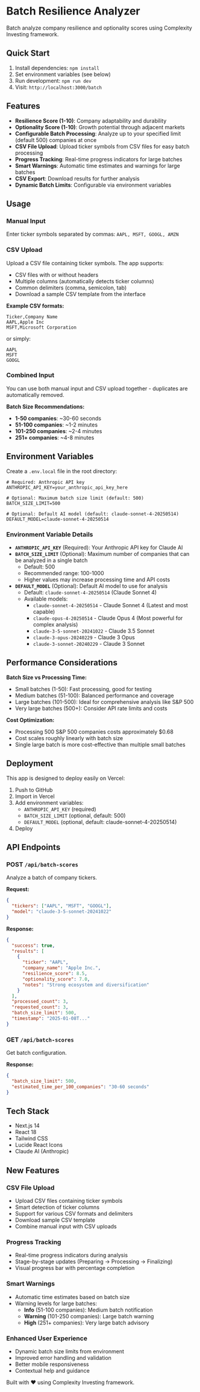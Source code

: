 # Batch Resilience Analyzer

Batch analyze company resilience and optionality scores using Complexity Investing framework.

## Quick Start

1. Install dependencies: `npm install`
2. Set environment variables (see below)
3. Run development: `npm run dev`
4. Visit: `http://localhost:3000/batch`

## Features

- **Resilience Score (1-10)**: Company adaptability and durability
- **Optionality Score (1-10)**: Growth potential through adjacent markets  
- **Configurable Batch Processing**: Analyze up to your specified limit (default 500) companies at once
- **CSV File Upload**: Upload ticker symbols from CSV files for easy batch processing
- **Progress Tracking**: Real-time progress indicators for large batches
- **Smart Warnings**: Automatic time estimates and warnings for large batches
- **CSV Export**: Download results for further analysis
- **Dynamic Batch Limits**: Configurable via environment variables

## Usage

### Manual Input
Enter ticker symbols separated by commas: `AAPL, MSFT, GOOGL, AMZN`

### CSV Upload
Upload a CSV file containing ticker symbols. The app supports:
- CSV files with or without headers
- Multiple columns (automatically detects ticker columns)
- Common delimiters (comma, semicolon, tab)
- Download a sample CSV template from the interface

**Example CSV formats:**
```
Ticker,Company Name
AAPL,Apple Inc
MSFT,Microsoft Corporation
```

or simply:
```
AAPL
MSFT
GOOGL
```

### Combined Input
You can use both manual input and CSV upload together - duplicates are automatically removed.

**Batch Size Recommendations:**
- **1-50 companies**: ~30-60 seconds
- **51-100 companies**: ~1-2 minutes  
- **101-250 companies**: ~2-4 minutes
- **251+ companies**: ~4-8 minutes

## Environment Variables

Create a `.env.local` file in the root directory:

```env
# Required: Anthropic API key
ANTHROPIC_API_KEY=your_anthropic_api_key_here

# Optional: Maximum batch size limit (default: 500)
BATCH_SIZE_LIMIT=500

# Optional: Default AI model (default: claude-sonnet-4-20250514)
DEFAULT_MODEL=claude-sonnet-4-20250514
```

### Environment Variable Details

- **`ANTHROPIC_API_KEY`** (Required): Your Anthropic API key for Claude AI
- **`BATCH_SIZE_LIMIT`** (Optional): Maximum number of companies that can be analyzed in a single batch
  - Default: 500
  - Recommended range: 100-1000
  - Higher values may increase processing time and API costs
- **`DEFAULT_MODEL`** (Optional): Default AI model to use for analysis
  - Default: `claude-sonnet-4-20250514` (Claude Sonnet 4)
  - Available models:
    - `claude-sonnet-4-20250514` - Claude Sonnet 4 (Latest and most capable)
    - `claude-opus-4-20250514` - Claude Opus 4 (Most powerful for complex analysis)
    - `claude-3-5-sonnet-20241022` - Claude 3.5 Sonnet
    - `claude-3-opus-20240229` - Claude 3 Opus
    - `claude-3-sonnet-20240229` - Claude 3 Sonnet

## Performance Considerations

**Batch Size vs Processing Time:**
- Small batches (1-50): Fast processing, good for testing
- Medium batches (51-100): Balanced performance and coverage
- Large batches (101-500): Ideal for comprehensive analysis like S&P 500
- Very large batches (500+): Consider API rate limits and costs

**Cost Optimization:**
- Processing 500 S&P 500 companies costs approximately $0.68
- Cost scales roughly linearly with batch size
- Single large batch is more cost-effective than multiple small batches

## Deployment

This app is designed to deploy easily on Vercel:

1. Push to GitHub
2. Import in Vercel
3. Add environment variables:
   - `ANTHROPIC_API_KEY` (required)
   - `BATCH_SIZE_LIMIT` (optional, default: 500)
   - `DEFAULT_MODEL` (optional, default: claude-sonnet-4-20250514)
4. Deploy

## API Endpoints

### POST `/api/batch-scores`
Analyze a batch of company tickers.

**Request:**
```json
{
  "tickers": ["AAPL", "MSFT", "GOOGL"],
  "model": "claude-3-5-sonnet-20241022"
}
```

**Response:**
```json
{
  "success": true,
  "results": [
    {
      "ticker": "AAPL",
      "company_name": "Apple Inc.",
      "resilience_score": 8.5,
      "optionality_score": 7.0,
      "notes": "Strong ecosystem and diversification"
    }
  ],
  "processed_count": 3,
  "requested_count": 3,
  "batch_size_limit": 500,
  "timestamp": "2025-01-08T..."
}
```

### GET `/api/batch-scores`
Get batch configuration.

**Response:**
```json
{
  "batch_size_limit": 500,
  "estimated_time_per_100_companies": "30-60 seconds"
}
```

## Tech Stack

- Next.js 14
- React 18
- Tailwind CSS
- Lucide React Icons
- Claude AI (Anthropic)

## New Features

### CSV File Upload
- Upload CSV files containing ticker symbols
- Smart detection of ticker columns
- Support for various CSV formats and delimiters
- Download sample CSV template
- Combine manual input with CSV uploads

### Progress Tracking
- Real-time progress indicators during analysis
- Stage-by-stage updates (Preparing → Processing → Finalizing)
- Visual progress bar with percentage completion

### Smart Warnings
- Automatic time estimates based on batch size
- Warning levels for large batches:
  - **Info** (51-100 companies): Medium batch notification
  - **Warning** (101-250 companies): Large batch warning
  - **High** (251+ companies): Very large batch advisory

### Enhanced User Experience
- Dynamic batch size limits from environment
- Improved error handling and validation
- Better mobile responsiveness
- Contextual help and guidance

Built with ❤️ using Complexity Investing framework.